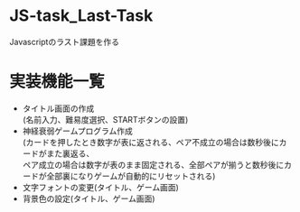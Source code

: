 # JS-task_Last-Task
Javascriptのラスト課題を作る

# 実装機能一覧

- タイトル画面の作成  
  (名前入力、難易度選択、STARTボタンの設置)
- 神経衰弱ゲームプログラム作成  
  (カードを押したとき数字が表に返される、ペア不成立の場合は数秒後にカードがまた裏返る、    
  ペア成立の場合は数字が表のまま固定される、全部ペアが揃うと数秒後にカードが全部裏になりゲームが自動的にリセットされる)　　
- 文字フォントの変更(タイトル、ゲーム画面)
- 背景色の設定(タイトル、ゲーム画面)
